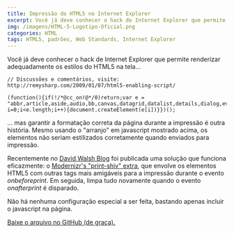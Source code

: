 ```yaml
---
title: Impressão do HTML5 no Internet Explorer
excerpt: Você já deve conhecer o hack de Internet Explorer que permite renderizar adequadamente os estilos do HTML5 na tela... garantir a formatação correta durante a impressão é outra história...
img: /imagens/HTML-5-Logotipo-Oficial.png
categories: HTML
tags: HTML5, padrões, Web Standards, Internet Explorer
---
```


Você já deve conhecer o hack de Internet Explorer que permite renderizar adequadamente os estilos do HTML5 na tela...
```
// Discussões e comentários, visite: http://remysharp.com/2009/01/07/html5-enabling-script/

(function(){if(!/*@cc_on!@*/0)return;var e = "abbr,article,aside,audio,bb,canvas,datagrid,datalist,details,dialog,eventsource,figure,footer,header,hgroup,mark,menu,meter,nav,output,progress,section,time,video".split(',');for(var i=0;i<e.length;i++){document.createElement(e[i])}})();
```
... mas garantir a formatação correta da página durante a impressão é outra história. Mesmo usando o "arranjo" em javascript mostrado acima, os elementos não seriam estilizados corretamente quando enviados para impressão.

Recentemente no <a href="http://davidwalsh.name/html5-print?utm_source=feedburner&utm_medium=feed&utm_campaign=Feed%3A+Bludice+%28David+Walsh+Blog+%3A%3A+PHP%2C+CSS%2C+MooTools%2C+and+Everything+Else%29"  target="_blank">David Walsh Blog</a> foi publicada uma solução que funciona eficazmente: o <a href="https://github.com/aFarkas/html5shiv/blob/master/src/html5shiv-printshiv.js" rel="nofollow" target="_blank">Modernizr's "print-shiv" extra</a>, que envolve os elementos HTML5 com outras tags mais amigáveis para a impressão durante o evento <dfn title="Antes de imprimir">onbeforeprint</dfn>. Em seguida, limpa tudo novamente quando o evento <dfn title="Depois de imprimir">onafterprint</dfn> é disparado.

Não há nenhuma configuração especial a ser feita, bastando apenas incluir o javascript na página.

<a href="https://github.com/aFarkas/html5shiv/blob/master/src/html5shiv-printshiv.js" title="Clique para ir para o site externo" rel="nofollow" target="_blank">Baixe o arquivo no GitHub (de graça).</a>